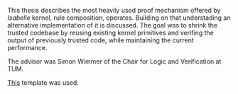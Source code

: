 This thesis describes the most heavily used proof mechanism offered by *Isabelle* kernel, rule composition, operates. Building on that understading an alternative implementation of it is discussed. The goal was to shrink the trusted codebase by reusing existing kernel primitives and verifing the output of previously trusted code, while maintaining the current performance.

The advisor was Simon Wimmer of the Chair for Logic and Verification at TUM.

[This](https://github.com/fwalch/tum-thesis-latex) template was used.